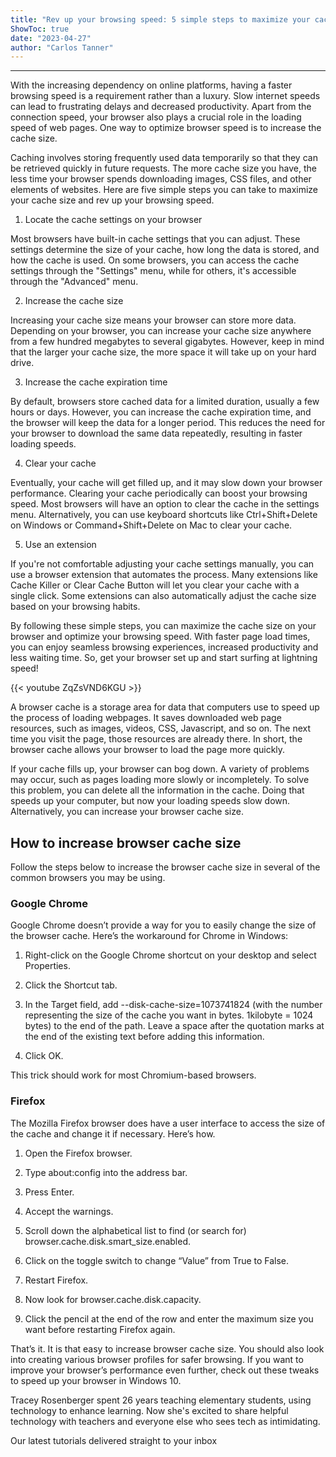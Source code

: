 ```yaml
---
title: "Rev up your browsing speed: 5 simple steps to maximize your cache size!"
ShowToc: true 
date: "2023-04-27"
author: "Carlos Tanner"
---
```

*****
With the increasing dependency on online platforms, having a faster browsing speed is a requirement rather than a luxury. Slow internet speeds can lead to frustrating delays and decreased productivity. Apart from the connection speed, your browser also plays a crucial role in the loading speed of web pages. One way to optimize browser speed is to increase the cache size. 

Caching involves storing frequently used data temporarily so that they can be retrieved quickly in future requests. The more cache size you have, the less time your browser spends downloading images, CSS files, and other elements of websites. Here are five simple steps you can take to maximize your cache size and rev up your browsing speed.

1. Locate the cache settings on your browser

Most browsers have built-in cache settings that you can adjust. These settings determine the size of your cache, how long the data is stored, and how the cache is used. On some browsers, you can access the cache settings through the "Settings" menu, while for others, it's accessible through the "Advanced" menu. 

2. Increase the cache size

Increasing your cache size means your browser can store more data. Depending on your browser, you can increase your cache size anywhere from a few hundred megabytes to several gigabytes. However, keep in mind that the larger your cache size, the more space it will take up on your hard drive. 

3. Increase the cache expiration time

By default, browsers store cached data for a limited duration, usually a few hours or days. However, you can increase the cache expiration time, and the browser will keep the data for a longer period. This reduces the need for your browser to download the same data repeatedly, resulting in faster loading speeds.

4. Clear your cache

Eventually, your cache will get filled up, and it may slow down your browser performance. Clearing your cache periodically can boost your browsing speed. Most browsers will have an option to clear the cache in the settings menu. Alternatively, you can use keyboard shortcuts like Ctrl+Shift+Delete on Windows or Command+Shift+Delete on Mac to clear your cache.

5. Use an extension

If you're not comfortable adjusting your cache settings manually, you can use a browser extension that automates the process. Many extensions like Cache Killer or Clear Cache Button will let you clear your cache with a single click. Some extensions can also automatically adjust the cache size based on your browsing habits. 

By following these simple steps, you can maximize the cache size on your browser and optimize your browsing speed. With faster page load times, you can enjoy seamless browsing experiences, increased productivity and less waiting time. So, get your browser set up and start surfing at lightning speed!

{{< youtube ZqZsVND6KGU >}} 



A browser cache is a storage area for data that computers use to speed up the process of loading webpages. It saves downloaded web page resources, such as images, videos, CSS, Javascript, and so on. The next time you visit the page, those resources are already there. In short, the browser cache allows your browser to load the page more quickly.
 
If your cache fills up, your browser can bog down. A variety of problems may occur, such as pages loading more slowly or incompletely. To solve this problem, you can delete all the information in the cache. Doing that speeds up your computer, but now your loading speeds slow down. Alternatively, you can increase your browser cache size.
 
## How to increase browser cache size
 
Follow the steps below to increase the browser cache size in several of the common browsers you may be using.
 
### Google Chrome
 
Google Chrome doesn’t provide a way for you to easily change the size of the browser cache. Here’s the workaround for Chrome in Windows:
 
1. Right-click on the Google Chrome shortcut on your desktop and select Properties.
 
2. Click the Shortcut tab.
 
3. In the Target field, add --disk-cache-size=1073741824 (with the number representing the size of the cache you want in bytes. 1kilobyte = 1024 bytes) to the end of the path. Leave a space after the quotation marks at the end of the existing text before adding this information.
 
4. Click OK.
 
This trick should work for most Chromium-based browsers.
 
### Firefox
 
The Mozilla Firefox browser does have a user interface to access the size of the cache and change it if necessary. Here’s how.
 
1. Open the Firefox browser.
 
2. Type about:config into the address bar.
 
3. Press Enter.
 
4. Accept the warnings.
 
5. Scroll down the alphabetical list to find (or search for) browser.cache.disk.smart_size.enabled.
 
6. Click on the toggle switch to change “Value” from True to False.
 
7. Restart Firefox.
 
8. Now look for browser.cache.disk.capacity.
 
9. Click the pencil at the end of the row and enter the maximum size you want before restarting Firefox again.
 
That’s it. It is that easy to increase browser cache size. You should also look into creating various browser profiles for safer browsing. If you want to improve your browser’s performance even further, check out these tweaks to speed up your browser in Windows 10.
 
Tracey Rosenberger spent 26 years teaching elementary students, using technology to enhance learning. Now she's excited to share helpful technology with teachers and everyone else who sees tech as intimidating.
 
Our latest tutorials delivered straight to your inbox




